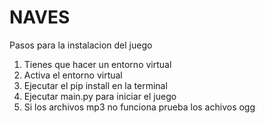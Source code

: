 # NAVES

Pasos para la instalacion del juego

1. Tienes que hacer un entorno virtual 
2. Activa el entorno virtual
3. Ejecutar el pip install en la terminal
4. Ejecutar main.py para iniciar el juego
6. Si los archivos mp3 no funciona prueba los achivos ogg
